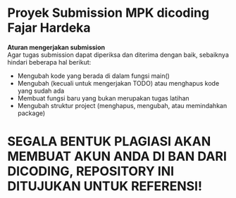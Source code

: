 # Proyek Submission MPK dicoding Fajar Hardeka

**Aturan mengerjakan submission**<br>
Agar tugas submission dapat diperiksa dan diterima dengan baik, sebaiknya hindari beberapa hal berikut:

- Mengubah kode yang berada di dalam fungsi main()
- Mengubah (kecuali untuk mengerjakan TODO) atau menghapus kode yang sudah ada
- Membuat fungsi baru yang bukan merupakan tugas latihan
- Mengubah struktur project (menghapus, mengubah, atau memindahkan package)


<h1>SEGALA BENTUK PLAGIASI AKAN MEMBUAT AKUN ANDA DI BAN DARI DICODING, REPOSITORY INI DITUJUKAN UNTUK REFERENSI!</h1>
